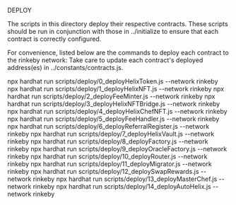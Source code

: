 DEPLOY

The scripts in this directory deploy their respective contracts.
These scripts should be run in conjunction with those in ../initialize to ensure that each
contract is correctly configured.

For convenience, listed below are the commands to deploy each contract to the rinkeby network:
Take care to update each contract's deployed address(es) in ../constants/contracts.js.

npx hardhat run scripts/deploy/0_deployHelixToken.js --network rinkeby
npx hardhat run scripts/deploy/1_deployHelixNFT.js --network rinkeby
npx hardhat run scripts/deploy/2_deployFeeMinter.js --network rinkeby
npx hardhat run scripts/deploy/3_deployHelixNFTBridge.js --network rinkeby
npx hardhat run scripts/deploy/4_deployHelixChefNFT.js --network rinkeby
npx hardhat run scripts/deploy/5_deployFeeHandler.js --network rinkeby
npx hardhat run scripts/deploy/6_deployReferralRegister.js --network rinkeby
npx hardhat run scripts/deploy/7_deployHelixVault.js --network rinkeby
npx hardhat run scripts/deploy/8_deployFactory.js --network rinkeby
npx hardhat run scripts/deploy/9_deployOracleFactory.js --network rinkeby
npx hardhat run scripts/deploy/10_deployRouter.js --network rinkeby
npx hardhat run scripts/deploy/11_deployMigrator.js --network rinkeby
npx hardhat run scripts/deploy/12_deploySwapRewards.js --network rinkeby
npx hardhat run scripts/deploy/13_deployMasterChef.js --network rinkeby
npx hardhat run scripts/deploy/14_deployAutoHelix.js --network rinkeby
